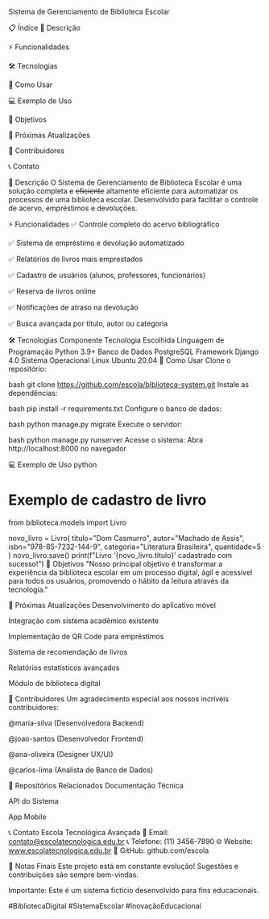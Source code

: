  Sistema de Gerenciamento de Biblioteca Escolar


📋 Índice
📖 Descrição

⚡ Funcionalidades

🛠️ Tecnologias

🚀 Como Usar

💻 Exemplo de Uso

🎯 Objetivos

📅 Próximas Atualizações

👥 Contribuidores

📞 Contato

📖 Descrição
O Sistema de Gerenciamento de Biblioteca Escolar é uma solução completa e ~~eficiente~~ altamente eficiente para automatizar os processos de uma biblioteca escolar. Desenvolvido para facilitar o controle de acervo, empréstimos e devoluções.

⚡ Funcionalidades
✅ Controle completo do acervo bibliográfico

✅ Sistema de empréstimo e devolução automatizado

✅ Relatórios de livros mais emprestados

✅ Cadastro de usuários (alunos, professores, funcionários)

✅ Reserva de livros online

✅ Notificações de atraso na devolução

✅ Busca avançada por título, autor ou categoria

🛠️ Tecnologias
Componente	Tecnologia Escolhida
Linguagem de Programação	Python 3.9+
Banco de Dados	PostgreSQL
Framework	Django 4.0
Sistema Operacional	Linux Ubuntu 20.04
🚀 Como Usar
Clone o repositório:

bash
git clone https://github.com/escola/biblioteca-system.git
Instale as dependências:

bash
pip install -r requirements.txt
Configure o banco de dados:

bash
python manage.py migrate
Execute o servidor:

bash
python manage.py runserver
Acesse o sistema:
Abra http://localhost:8000 no navegador

💻 Exemplo de Uso
python
# Exemplo de cadastro de livro
from biblioteca.models import Livro

novo_livro = Livro(
    titulo="Dom Casmurro",
    autor="Machado de Assis",
    isbn="978-85-7232-144-9",
    categoria="Literatura Brasileira",
    quantidade=5
)
novo_livro.save()
print(f"Livro '{novo_livro.titulo}' cadastrado com sucesso!")
🎯 Objetivos
"Nosso principal objetivo é transformar a experiência da biblioteca escolar em um processo digital, ágil e acessível para todos os usuários, promovendo o hábito da leitura através da tecnologia."

📅 Próximas Atualizações
Desenvolvimento do aplicativo móvel

Integração com sistema acadêmico existente

Implementação de QR Code para empréstimos

Sistema de recomendação de livros

Relatórios estatísticos avançados

Módulo de biblioteca digital

👥 Contribuidores
Um agradecimento especial aos nossos incríveis contribuidores:

@maria-silva (Desenvolvedora Backend)

@joao-santos (Desenvolvedor Frontend)

@ana-oliveira (Designer UX/UI)

@carlos-lima (Analista de Banco de Dados)

🔗 Repositórios Relacionados
Documentação Técnica

API do Sistema

App Mobile

📞 Contato
Escola Tecnológica Avançada
📧 Email: contato@escolatecnologica.edu.br
📞 Telefone: (11) 3456-7890
🌐 Website: www.escolatecnologica.edu.br
🐙 GitHub: github.com/escola

📝 Notas Finais
Este projeto está em constante evolução! Sugestões e contribuições são sempre bem-vindas.

 Importante: Este é um sistema fictício desenvolvido para fins educacionais.

#BibliotecaDigital #SistemaEscolar #InovaçãoEducacional
